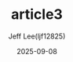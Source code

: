---
title: "article3"
date: "2025-09-08"
publishDate: "2025-09-08"
lastmod: "2025-09-08"
author: "Jeff Lee(ljf12825)"
draft: false
summary: "this is article3"
---